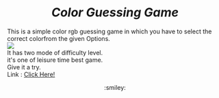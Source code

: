 <div align="center">
  
# **_Color Guessing Game_**

</div>

This is a simple color rgb guessing game in which you have to select the correct colorfrom the given Options.
<br>
![](https://www.teachengineering.org/content/spfun_/maker_challenges/spfun_rgbcolor_maker1_image1.png)
<br>
It has two mode of difficulty level.
<br>
it's one of leisure time best game.
<br>
Give it a try.
<br>
Link : [Click Here!](https://raviruler.github.io/colorGame/index.html)

<div align="center"> :smiley: </div>

